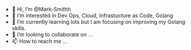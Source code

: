 - 👋 Hi, I’m @Mark-Smithh
- 👀 I’m interested in Dev Ops, Cloud, Infrastucture as Code, Golang
- 🌱 I’m currently learning lots but I am focusing on improving my Golang skills.
- 💞️ I’m looking to collaborate on ...
- 📫 How to reach me ...

<!---
Mark-Smithh/Mark-Smithh is a ✨ special ✨ repository because its `README.md` (this file) appears on your GitHub profile.
You can click the Preview link to take a look at your changes.
--->

